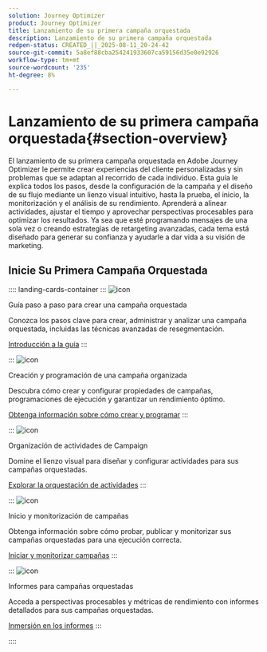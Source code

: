 ```yaml
---
solution: Journey Optimizer
product: Journey Optimizer
title: Lanzamiento de su primera campaña orquestada
description: Lanzamiento de su primera campaña orquestada
redpen-status: CREATED_||_2025-08-11_20-24-42
source-git-commit: 5a8ef88cba254241933607ca59156d35e0e92926
workflow-type: tm+mt
source-wordcount: '235'
ht-degree: 8%

---
```



# Lanzamiento de su primera campaña orquestada{#section-overview}

El lanzamiento de su primera campaña orquestada en Adobe Journey Optimizer le permite crear experiencias del cliente personalizadas y sin problemas que se adaptan al recorrido de cada individuo. Esta guía le explica todos los pasos, desde la configuración de la campaña y el diseño de su flujo mediante un lienzo visual intuitivo, hasta la prueba, el inicio, la monitorización y el análisis de su rendimiento. Aprenderá a alinear actividades, ajustar el tiempo y aprovechar perspectivas procesables para optimizar los resultados. Ya sea que esté programando mensajes de una sola vez o creando estrategias de retargeting avanzadas, cada tema está diseñado para generar su confianza y ayudarle a dar vida a su visión de marketing.

## Inicie Su Primera Campaña Orquestada

:::: landing-cards-container
:::
![icon](https://cdn.experienceleague.adobe.com/icons/circle-play.svg)

Guía paso a paso para crear una campaña orquestada

Conozca los pasos clave para crear, administrar y analizar una campaña orquestada, incluidas las técnicas avanzadas de resegmentación.

[Introducción a la guía](../using/orchestrated/gs-campaign-creation.md)
:::

:::
![icon](https://cdn.experienceleague.adobe.com/icons/list-check.svg)

Creación y programación de una campaña organizada

Descubra cómo crear y configurar propiedades de campañas, programaciones de ejecución y garantizar un rendimiento óptimo.

[Obtenga información sobre cómo crear y programar](../using/orchestrated/create-orchestrated-campaign.md)
:::

:::
![icon](https://cdn.experienceleague.adobe.com/icons/code-branch.svg)

Organización de actividades de Campaign

Domine el lienzo visual para diseñar y configurar actividades para sus campañas orquestadas.

[Explorar la orquestación de actividades](../using/orchestrated/orchestrate-activities.md)
:::

:::
![icon](https://cdn.experienceleague.adobe.com/icons/gear.svg)

Inicio y monitorización de campañas

Obtenga información sobre cómo probar, publicar y monitorizar sus campañas orquestadas para una ejecución correcta.

[Iniciar y monitorizar campañas](../using/orchestrated/start-monitor-campaigns.md)
:::

:::
![icon](https://cdn.experienceleague.adobe.com/icons/chart-line.svg)

Informes para campañas orquestadas

Acceda a perspectivas procesables y métricas de rendimiento con informes detallados para sus campañas orquestadas.

[Inmersión en los informes](../using/orchestrated/reporting-campaigns.md)
:::

::::
